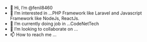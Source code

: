 - 👋 Hi, I’m @fenil8460
- 👀 I’m interested in ...PHP Framework like Laravel and Javascript Framework like NodeJs, ReactJs.
- 🌱 I’m currently doing job in ...CodeNetTech
- 💞️ I’m looking to collaborate on ...
- 📫 How to reach me ...

<!---
fenil8460/fenil8460 is a ✨ special ✨ repository because its `README.md` (this file) appears on your GitHub profile.
You can click the Preview link to take a look at your changes.
--->
